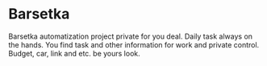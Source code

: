 # Barsetka

Barsetka automatization project private for you deal.
Daily task always on the hands.
You  find task and other information for work and private control.   
Budget, car, link and etc. be yours look.
